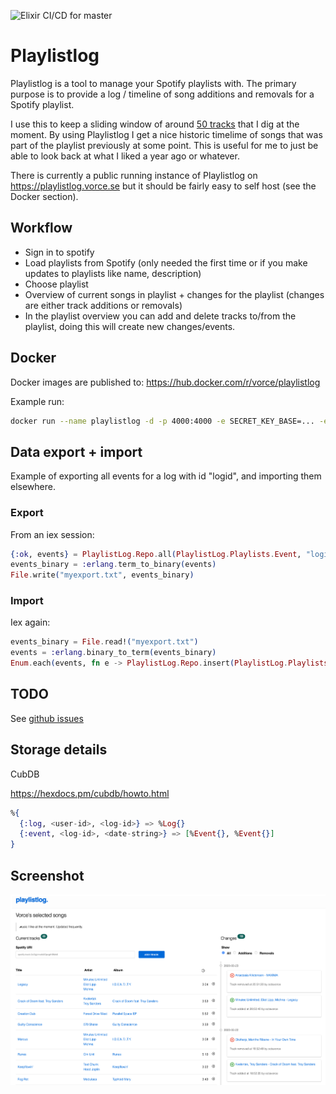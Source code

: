 ![Elixir CI/CD for master](https://github.com/vorce/playlist_log/workflows/Elixir%20CI/CD%20for%20master/badge.svg?branch=master)

# Playlistlog

Playlistlog is a tool to manage your Spotify playlists with.
The primary purpose is to provide a log / timeline of song additions and removals for a Spotify playlist.

I use this to keep a sliding window of around [50 tracks](https://open.spotify.com/playlist/3AecNkQNg9GhbYLV9G3z85?si=dxvTMROhSuyUS2LODNi7lQ) that I dig at the moment.
By using Playlistlog I get a nice historic timelime of songs that was part
of the playlist previously at some point. This is useful for me to just be able to look back at what I liked
a year ago or whatever.

There is currently a public running instance of Playlistlog on https://playlistlog.vorce.se but it should be fairly easy to self host (see the Docker section).

## Workflow

- Sign in to spotify
- Load playlists from Spotify (only needed the first time or if you make updates to playlists like name, description)
- Choose playlist
- Overview of current songs in playlist + changes for the playlist (changes are either track additions or removals)
- In the playlist overview you can add and delete tracks to/from the playlist, doing this will create new changes/events.

## Docker

Docker images are published to: https://hub.docker.com/r/vorce/playlistlog

Example run:
```bash
docker run --name playlistlog -d -p 4000:4000 -e SECRET_KEY_BASE=... -e SPOTIFY_CLIENT_ID=... -e SPOTIFY_CLIENT_SECRET=... -e SPOTIFY_REDIRECT_URI=http://localhost:4000/spotify_callback -v /var/run/docker.sock:/var/run/docker.sock vorce/playlistlog:latest /app/bin/playlist_log start
```

## Data export + import

Example of exporting all events for a log with id "logid", and importing them elsewhere.

### Export

From an iex session:

```elixir
{:ok, events} = PlaylistLog.Repo.all(PlaylistLog.Playlists.Event, "logid")
events_binary = :erlang.term_to_binary(events)
File.write("myexport.txt", events_binary)
```

### Import

Iex again:

```elixir
events_binary = File.read!("myexport.txt")
events = :erlang.binary_to_term(events_binary)
Enum.each(events, fn e -> PlaylistLog.Repo.insert(PlaylistLog.Playlists.Event, "logid", e) end)
```

## TODO

See [github issues](https://github.com/vorce/playlist_log/issues)


## Storage details

CubDB

https://hexdocs.pm/cubdb/howto.html

```elixir
%{
  {:log, <user-id>, <log-id>} => %Log{}
  {:event, <log-id>, <date-string>} => [%Event{}, %Event{}]
}
```

## Screenshot

![Playlistlog screenshot](playlistlog_screenshot_2020-03-24.png?raw=true)
